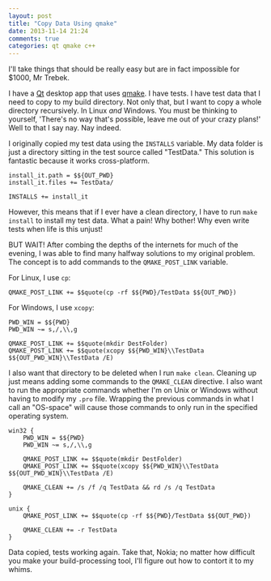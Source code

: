 ```yaml
---
layout: post
title: "Copy Data Using qmake"
date: 2013-11-14 21:24
comments: true
categories: qt qmake c++
---
```


I'll take things that should be really easy but are in fact impossible for $1000, Mr Trebek.

I have a [Qt](https://qt-project.org/wiki/Qt_5.0) desktop app that uses [qmake](https://qt-project.org/doc/qt-4.8/qmake-manual.html). I have tests. I have test data that I need to copy to my build directory. Not only that, but I want to copy a whole directory recursively. In Linux _and_ Windows. You must be thinking to yourself, 'There's no way that's possible, leave me out of your crazy plans!' Well to that I say nay. Nay indeed.

I originally copied my test data using the `INSTALLS` variable. My data folder is just a directory sitting in the test source called "TestData." This solution is fantastic because it works cross-platform.

``` make MyBAProjectTest.pro
install_it.path = $${OUT_PWD}
install_it.files += TestData/

INSTALLS += install_it
```

However, this means that if I ever have a clean directory, I have to run `make install` to install my test data. What a pain! Why bother! Why even write tests when life is this unjust!

BUT WAIT! After combing the depths of the internets for much of the evening, I was able to find many halfway solutions to my original problem. The concept is to add commands to the `QMAKE_POST_LINK` variable.

For Linux, I use `cp`:

``` make MyBAProjectTest.pro
QMAKE_POST_LINK += $$quote(cp -rf $${PWD}/TestData $${OUT_PWD})
```

For Windows, I use `xcopy`:

``` make MyBAProjectTest.pro
PWD_WIN = $${PWD}
PWD_WIN ~= s,/,\\,g

QMAKE_POST_LINK += $$quote(mkdir DestFolder)
QMAKE_POST_LINK += $$quote(xcopy $${PWD_WIN}\\TestData $${OUT_PWD_WIN}\\TestData /E)
```

I also want that directory to be deleted when I run `make clean`. Cleaning up just means adding some commands to the `QMAKE_CLEAN` directive. I also want to run the appropriate commands whether I'm on Unix or Windows without having to modify my `.pro` file. Wrapping the previous commands in what I call an "OS-space" will cause those commands to only run in the specified operating system.

``` make MyBAProjectTest.pro
win32 {
    PWD_WIN = $${PWD}
    PWD_WIN ~= s,/,\\,g

    QMAKE_POST_LINK += $$quote(mkdir DestFolder)
    QMAKE_POST_LINK += $$quote(xcopy $${PWD_WIN}\\TestData $${OUT_PWD_WIN}\\TestData /E)

    QMAKE_CLEAN += /s /f /q TestData && rd /s /q TestData
}

unix {
    QMAKE_POST_LINK += $$quote(cp -rf $${PWD}/TestData $${OUT_PWD})

    QMAKE_CLEAN += -r TestData
}
```

Data copied, tests working again. Take that, Nokia; no matter how difficult you make your build-processing tool, I'll figure out how to contort it to my whims.
